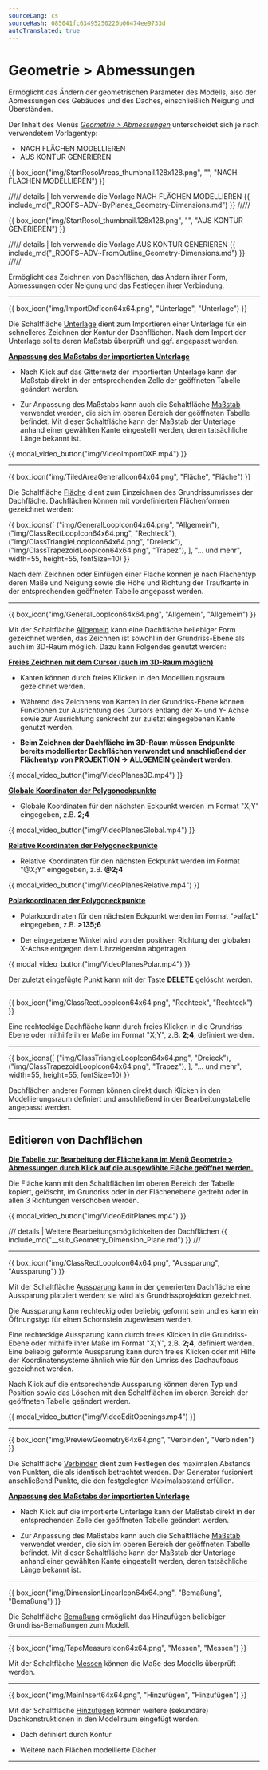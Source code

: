 ```yaml
---
sourceLang: cs
sourceHash: 085041fc63495250220b06474ee9733d
autoTranslated: true
---
```


# Geometrie > Abmessungen

<p>Ermöglicht das Ändern der geometrischen Parameter des Modells, also der Abmessungen des Gebäudes und des Daches, einschließlich Neigung und Überständen.</p>

<p>Der Inhalt des Menüs <u><i>Geometrie &gt; Abmessungen</i></u> unterscheidet sich je nach verwendetem Vorlagentyp:</p>

<ul>
<li>NACH FLÄCHEN MODELLIEREN</li>
<li>AUS KONTUR GENERIEREN</li>
</ul>

{{ box_icon("img/StartRosolAreas_thumbnail.128x128.png", "", "NACH FLÄCHEN MODELLIEREN") }}

///// details | Ich verwende die Vorlage NACH FLÄCHEN MODELLIEREN
{{ include_md("_ROOFS~ADV~ByPlanes_Geometry-Dimensions.md") }}
/////

{{ box_icon("img/StartRosol_thumbnail.128x128.png", "", "AUS KONTUR GENERIEREN") }}

///// details | Ich verwende die Vorlage AUS KONTUR GENERIEREN
{{ include_md("_ROOFS~ADV~FromOutline_Geometry-Dimensions.md") }}
/////

  <p>Ermöglicht das Zeichnen von Dachflächen, das Ändern ihrer Form, Abmessungen oder Neigung und das Festlegen ihrer Verbindung.</p>

  <hr class="main">

{{ box_icon("img/ImportDxfIcon64x64.png", "Unterlage", "Unterlage") }}

  <p>Die Schaltfläche <u>Unterlage</u> dient zum Importieren einer Unterlage für ein schnelleres Zeichnen der Kontur der Dachflächen. Nach dem Import der Unterlage sollte deren Maßstab überprüft und ggf. angepasst werden.</p>

  <p><b><u>Anpassung des Maßstabs der importierten Unterlage</u></b></p>

<ul>
<p><li>
Nach Klick auf das Gitternetz der importierten Unterlage kann der Maßstab direkt in der entsprechenden Zelle der geöffneten Tabelle geändert werden.
</li></p>

<p><li>
Zur Anpassung des Maßstabs kann auch die Schaltfläche <u>Maßstab</u> verwendet werden, die sich im oberen Bereich der geöffneten Tabelle befindet. Mit dieser Schaltfläche kann der Maßstab der Unterlage anhand einer gewählten Kante eingestellt werden, deren tatsächliche Länge bekannt ist.
</li></p>
</ul>

{{ modal_video_button("img/VideoImportDXF.mp4") }}

  <hr class="main">

{{ box_icon("img/TiledAreaGeneralIcon64x64.png", "Fläche", "Fläche") }}

  <p>Die Schaltfläche <u>Fläche</u> dient zum Einzeichnen des Grundrissumrisses der Dachfläche. Dachflächen können mit vordefinierten Flächenformen gezeichnet werden:</p>

{{ box_icons([
  ("img/GeneralLoopIcon64x64.png", "Allgemein"),
  ("img/ClassRectLoopIcon64x64.png", "Rechteck"),
  ("img/ClassTriangleLoopIcon64x64.png", "Dreieck"),
  ("img/ClassTrapezoidLoopIcon64x64.png", "Trapez"),
], "... und mehr", width=55, height=55, fontSize=10) }}

  <p>Nach dem Zeichnen oder Einfügen einer Fläche können je nach Flächentyp deren Maße und Neigung sowie die Höhe und Richtung der Traufkante in der entsprechenden geöffneten Tabelle angepasst werden.</p>

  <hr>

{{ box_icon("img/GeneralLoopIcon64x64.png", "Allgemein", "Allgemein") }}

  <p>Mit der Schaltfläche <u>Allgemein</u> kann eine Dachfläche beliebiger Form gezeichnet werden, das Zeichnen ist sowohl in der Grundriss-Ebene als auch im 3D-Raum möglich. Dazu kann Folgendes genutzt werden:</p>

  <p><b><u>Freies Zeichnen mit dem Cursor (auch im 3D-Raum möglich)</u></b></p>
  <ul>
    <li><p>Kanten können durch freies Klicken in den Modellierungsraum gezeichnet werden.</p></li>
    <li><p>Während des Zeichnens von Kanten in der Grundriss-Ebene können Funktionen zur Ausrichtung des Cursors entlang der X- und Y- Achse sowie zur Ausrichtung senkrecht zur zuletzt eingegebenen Kante genutzt werden.</p></li>
    <li><p><b>Beim Zeichnen der Dachfläche im 3D-Raum müssen Endpunkte bereits modellierter Dachflächen verwendet und anschließend der Flächentyp von PROJEKTION → ALLGEMEIN geändert werden</b>.</p></li>
  </ul>

{{ modal_video_button("img/VideoPlanes3D.mp4") }}

  <p><b><u>Globale Koordinaten der Polygoneckpunkte</u></b></p>
  <ul>
    <li><p>Globale Koordinaten für den nächsten Eckpunkt werden im Format "X;Y" eingegeben, z.B. <b>2;4</b></p></li>
  </ul>

{{ modal_video_button("img/VideoPlanesGlobal.mp4") }}

  <p><b><u>Relative Koordinaten der Polygoneckpunkte</u></b></p>
  <ul>
    <li><p>Relative Koordinaten für den nächsten Eckpunkt werden im Format "@X;Y" eingegeben, z.B. <b>@2;4</b></p></li>
  </ul>

{{ modal_video_button("img/VideoPlanesRelative.mp4") }}

  <p><b><u>Polarkoordinaten der Polygoneckpunkte</u></b></p>
  <ul>
    <li><p>Polarkoordinaten für den nächsten Eckpunkt werden im Format "&gt;alfa;L" eingegeben, z.B. <b>&gt;135;6</b></p></li>
    <li><p>Der eingegebene Winkel wird von der positiven Richtung der globalen X-Achse entgegen dem Uhrzeigersinn abgetragen.</p></li>
  </ul>

{{ modal_video_button("img/VideoPlanesPolar.mp4") }}

  <p>Der zuletzt eingefügte Punkt kann mit der Taste <b><u>DELETE</u></b> gelöscht werden.</p>

  <hr>

{{ box_icon("img/ClassRectLoopIcon64x64.png", "Rechteck", "Rechteck") }}

  <p>Eine rechteckige Dachfläche kann durch freies Klicken in die Grundriss-Ebene oder mithilfe ihrer Maße im Format "X;Y", z.B. <b>2;4</b>, definiert werden.</p>

  <hr>

{{ box_icons([
  ("img/ClassTriangleLoopIcon64x64.png", "Dreieck"),
  ("img/ClassTrapezoidLoopIcon64x64.png", "Trapez"),
], "... und mehr", width=55, height=55, fontSize=10) }}

  <p>Dachflächen anderer Formen können direkt durch Klicken in den Modellierungsraum definiert und anschließend in der Bearbeitungstabelle angepasst werden.</p>

  <hr class="main">

  <h2>Editieren von Dachflächen</h2>

  <p><b><u>Die Tabelle zur Bearbeitung der Fläche kann im Menü Geometrie > Abmessungen durch Klick auf die ausgewählte Fläche geöffnet werden.</u></b></p>

  <p>Die Fläche kann mit den Schaltflächen im oberen Bereich der Tabelle kopiert, gelöscht, im Grundriss oder in der Flächenebene gedreht oder in allen 3 Richtungen verschoben werden.</p>

{{ modal_video_button("img/VideoEditPlanes.mp4") }}

/// details | Weitere Bearbeitungsmöglichkeiten der Dachflächen
{{ include_md("__sub_Geometry_Dimension_Plane.md") }}
///

  <hr class="main">

{{ box_icon("img/ClassRectLoopIcon64x64.png", "Aussparung", "Aussparung") }}

  <p>Mit der Schaltfläche <u>Aussparung</u> kann in der generierten Dachfläche eine Aussparung platziert werden; sie wird als Grundrissprojektion gezeichnet.</p>
  <p>Die Aussparung kann rechteckig oder beliebig geformt sein und es kann ein Öffnungstyp für einen Schornstein zugewiesen werden.</p>
  <p>Eine rechteckige Aussparung kann durch freies Klicken in die Grundriss-Ebene oder mithilfe ihrer Maße im Format "X;Y", z.B. <b>2;4</b>, definiert werden. Eine beliebig geformte Aussparung kann durch freies Klicken oder mit Hilfe der Koordinatensysteme ähnlich wie für den Umriss des Dachaufbaus gezeichnet werden.</p>
  <p>Nach Klick auf die entsprechende Aussparung können deren Typ und Position sowie das Löschen mit den Schaltflächen im oberen Bereich der geöffneten Tabelle geändert werden.</p>

{{ modal_video_button("img/VideoEditOpenings.mp4") }}



  <hr class="main">

{{ box_icon("img/PreviewGeometry64x64.png", "Verbinden", "Verbinden") }}

  <p>Die Schaltfläche <u>Verbinden</u> dient zum Festlegen des maximalen Abstands von Punkten, die als identisch betrachtet werden. Der Generator fusioniert anschließend Punkte, die den festgelegten Maximalabstand erfüllen.</p>

  <p><b><u>Anpassung des Maßstabs der importierten Unterlage</u></b></p>
  <ul>
    <li><p>Nach Klick auf die importierte Unterlage kann der Maßstab direkt in der entsprechenden Zelle der geöffneten Tabelle geändert werden.</p></li>
    <li><p>Zur Anpassung des Maßstabs kann auch die Schaltfläche <u>Maßstab</u> verwendet werden, die sich im oberen Bereich der geöffneten Tabelle befindet. Mit dieser Schaltfläche kann der Maßstab der Unterlage anhand einer gewählten Kante eingestellt werden, deren tatsächliche Länge bekannt ist.</p></li>
  </ul>

  <hr class="main">

{{ box_icon("img/DimensionLinearIcon64x64.png", "Bemaßung", "Bemaßung") }}

  <p>Die Schaltfläche <u>Bemaßung</u> ermöglicht das Hinzufügen beliebiger Grundriss-Bemaßungen zum Modell.</p>

  <hr class="main">

{{ box_icon("img/TapeMeasureIcon64x64.png", "Messen", "Messen") }}

  <p>Mit der Schaltfläche <u>Messen</u> können die Maße des Modells überprüft werden.</p>

  <hr class="main">

{{ box_icon("img/MainInsert64x64.png", "Hinzufügen", "Hinzufügen") }}

  <p>Mit der Schaltfläche <u>Hinzufügen</u> können weitere (sekundäre) Dachkonstruktionen in den Modellraum eingefügt werden.</p>
  <ul>
    <li><p>Dach definiert durch Kontur</p></li>
    <li><p>Weitere nach Flächen modellierte Dächer</p></li>
  </ul>

  <hr class="main">

<!-- Produkt: HiStruct Roofs -->